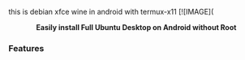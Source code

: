 this is debian xfce wine in android with termux-x11
[![IMAGE](
<b><p align="center">Easily install Full Ubuntu Desktop on Android without Root</p></b>

### Features
